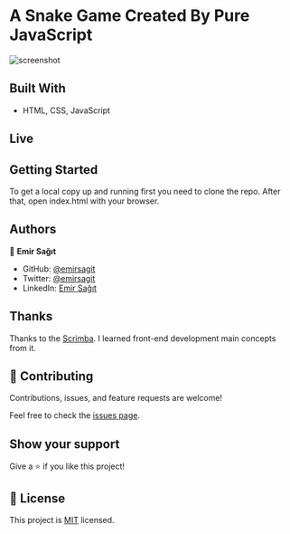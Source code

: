 # A Snake Game Created By Pure JavaScript

![screenshot](./app_screenshot1.png)

## Built With

- HTML, CSS, JavaScript

## Live

<!-- [A Dice Game ](https://emirsagit.github.io/dice-game/) -->

## Getting Started

To get a local copy up and running first you need to clone the repo. After that, open index.html with your browser. 
    
## Authors

👤 **Emir Sağıt**

- GitHub: [@emirsagit](https://github.com/emirsagit)
- Twitter: [@emirsagit](https://twitter.com/emirsagit)
- LinkedIn: [Emir Sağıt](https://www.linkedin.com/in/emir-sa%C4%9F%C4%B1t-633035188/)

## Thanks

Thanks to the [Scrimba](https://scrimba.com/). I learned front-end development main concepts from it. 

## 🤝 Contributing

Contributions, issues, and feature requests are welcome!

Feel free to check the [issues page](../../issues/).

## Show your support

Give a ⭐️ if you like this project!

## 📝 License

This project is [MIT](./MIT.md) licensed.
